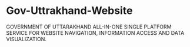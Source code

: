 # Gov-Uttrakhand-Website
GOVERNMENT OF UTTARAKHAND ALL-IN-ONE SINGLE PLATFORM  SERVICE FOR WEBSITE NAVIGATION, INFORMATION ACCESS AND DATA VISUALIZATION.
